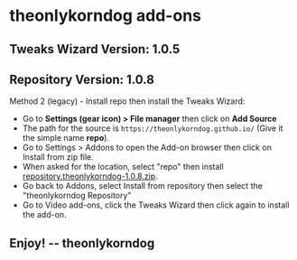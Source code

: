 # theonlykorndog add-ons
## Tweaks Wizard Version: 1.0.5
## Repository Version:    1.0.8


Method 2 (legacy) - Install repo then install the Tweaks Wizard:

<p align="left">
  <ul>
    <li>Go to <strong>Settings (gear icon) > File manager</strong> then click on <strong>Add Source</strong></li>
    <li>The path for the source is <code>https://theonlykorndog.github.io/</code> (Give it the simple name <strong>repo</strong>).</li>
    <li>Go to Settings > Addons to open the Add-on browser then click on Install from zip file.</li>
    <li>When asked for the location, select "repo" then install <a href="repository.theonlykorndog-1.0.8.zip">repository.theonlykorndog-1.0.8.zip</a>.</li>
    <li>Go back to Addons, select Install from repository then select the "theonlykorndog Repository"</li>
    <li>Go to Video add-ons, click the Tweaks Wizard then click again to install the add-on.</li>
  </ul>
</p>

## Enjoy! -- theonlykorndog

